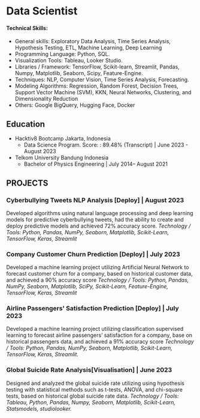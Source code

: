 # Data Scientist

#### Technical Skills:
  - General skills: Exploratory Data Analysis, Time Series Analysis, Hypothesis Testing, ETL, Machine Learning, Deep Learning
  - Programming Language: Python, SQL.
  - Visualization Tools: Tableau, Looker Studio.
  - Libraries / Framework: TensorFlow, Scikit-learn, Streamlit, Pandas, Numpy, Matplotlib, Seaborn, Scipy, Feature-Engine.
  - Techniques: NLP, Computer Vision, Time Series Analysis, Forecasting.
  - Modeling Algorithms: Regression, Random Forest, Decision Trees, Support Vector Machine (SVM), KKN, Neural Networks, Clustering, and Dimensionality Reduction
  - Others: Google BigQuery, Hugging Face, Docker

## Education
- Hacktiv8 Bootcamp	Jakarta, Indonesia
    - Data Science Program. Score: : 89.48% (Transcript) | June 2023 - August 2023
- Telkom University	Bandung Indonesia
    - Bachelor of Physics Engineering | July 2014– August 2021


## PROJECTS
### Cyberbullying Tweets NLP Analysis  [Deploy]	| August 2023
Developed algorithms using natural language processing and deep learning models for predictive cyberbullying tweets, had the ability to create and deploy predictive models and achieved 72% accuracy score. 
*Technology / Tools: Python, Pandas, NumPy, Seaborn, Matplotlib, Scikit-Learn, TensorFlow, Keras, Streamlit*

### Company Customer Churn Prediction [Deploy]	| July 2023
Developed  a  machine  learning  project  utilizing  Artificial  Neural  Network  to  forecast  customer  churn  for  a 
company, based on historical customer data, and achieved a 90% accuracy score
*Technology / Tools: Python,  Pandas,  NumPy,  Seaborn,  Matplotlib,  SciPy,  Scikit-Learn,  Feature-Engine,  TensorFlow,  Keras, Streamlit*

### Airline Passengers' Satisfaction Prediction [Deploy]	| July  2023
Developed a machine learning project utilizing classification supervised learning to forecast airline passengers’ satisfaction for a company, base on historical passengers data, and achieved a 91% accuracy score
*Technology / Tools: Python, Pandas, NumPy, Seaborn, Matplotlib, Scikit-Learn, TensorFlow, Keras, Streamlit.*

### Global Suicide Rate Analysis[Visualisation]	| June  2023
Designed and analyzed the global suicide rate utilizing  using hypothesis testing with statistical methods such as t-tests, ANOVA, and chi-square tests, based on historical global suicide rate data.
*Technology / Tools:  Tableau, Python, Pandas, Numpy, Seaborn, Matplotlib, Scikit-Learn, Statsmodels, studiolooker.*

